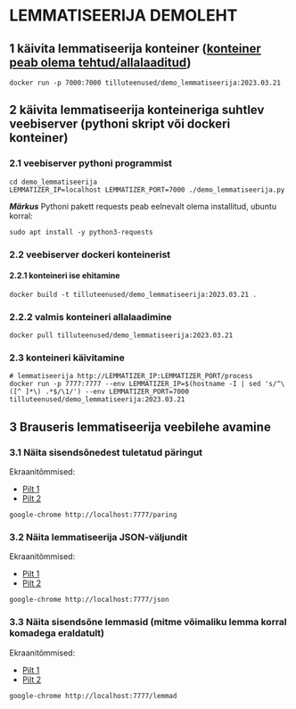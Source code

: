 # LEMMATISEERIJA DEMOLEHT

## 1 käivita lemmatiseerija konteiner ([konteiner peab olema tehtud/allalaaditud](https://github.com/estnltk/smart-search/blob/main/lemmatiseerija/README.md))

```cmdline
docker run -p 7000:7000 tilluteenused/demo_lemmatiseerija:2023.03.21
```

## 2 käivita lemmatiseerija konteineriga suhtlev veebiserver (pythoni skript või dockeri konteiner)
  
### 2.1 veebiserver pythoni programmist

```cmdline
cd demo_lemmatiseerija
LEMMATIZER_IP=localhost LEMMATIZER_PORT=7000 ./demo_lemmatiseerija.py
```

***Märkus*** Pythoni pakett requests peab eelnevalt olema installitud, ubuntu korral:

```cmdline
sudo apt install -y python3-requests
```

### 2.2 veebiserver dockeri konteinerist

#### 2.2.1 konteineri ise ehitamine

```cmdline
docker build -t tilluteenused/demo_lemmatiseerija:2023.03.21 .
```

### 2.2.2 valmis konteineri allalaadimine

```cmdline
docker pull tilluteenused/demo_lemmatiseerija:2023.03.21
```

### 2.3 konteineri käivitamine

```cmdline
# lemmatiseerija http://LEMMATIZER_IP:LEMMATIZER_PORT/process
docker run -p 7777:7777 --env LEMMATIZER_IP=$(hostname -I | sed 's/^\([^ ]*\) .*$/\1/') --env LEMMATIZER_PORT=7000 tilluteenused/demo_lemmatiseerija:2023.03.21
```

## 3 Brauseris lemmatiseerija veebilehe avamine

### 3.1 Näita sisendsõnedest tuletatud päringut

Ekraanitõmmised:

* [Pilt 1](https://github.com/estnltk/smart-search/blob/main/demo_lemmatiseerija/Ekraanipilt_demo_lemmatiseerija_paring1.png)
* [Pilt 2](https://github.com/estnltk/smart-search/blob/main/demo_lemmatiseerija/Ekraanipilt_demo_lemmatiseerija_paring2.png)

```cmdline
google-chrome http://localhost:7777/paring
```

### 3.2 Näita lemmatiseerija JSON-väljundit

Ekraanitõmmised:

* [Pilt 1](https://github.com/estnltk/smart-search/blob/main/demo_lemmatiseerija/Ekraanipilt_demo_lemmatiseerija_json1.png)
* [Pilt 2](https://github.com/estnltk/smart-search/blob/main/demo_lemmatiseerija/Ekraanipilt_demo_lemmatiseerija_json2.png)

```cmdline
google-chrome http://localhost:7777/json
```

### 3.3 Näita sisendsõne lemmasid (mitme võimaliku lemma korral komadega eraldatult)

Ekraanitõmmised:

* [Pilt 1](https://github.com/estnltk/smart-search/blob/main/demo_lemmatiseerija/Ekraanipilt_demo_lemmatiseerija_lemmad1.png)
* [Pilt 2](https://github.com/estnltk/smart-search/blob/main/demo_lemmatiseerija/Ekraanipilt_demo_lemmatiseerija_lemmad2.png)

```cmdline
google-chrome http://localhost:7777/lemmad
```
